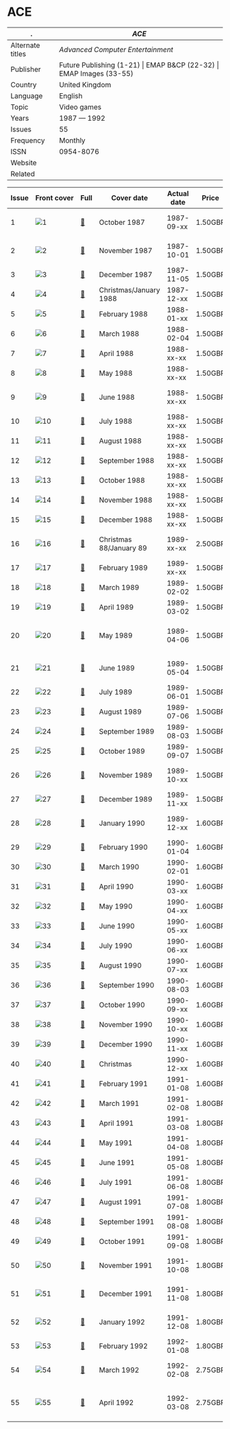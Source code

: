 # ACE

. | _ACE_
--- | ---
Alternate titles | _Advanced Computer Entertainment_
Publisher | Future Publishing (1-21) &vert; EMAP B&CP (22-32) &vert; EMAP Images (33-55)
Country | United Kingdom
Language | English
Topic | Video games
Years | 1987 &mdash; 1992
Issues | 55
Frequency | Monthly
ISSN | 0954-8076
Website | 
Related | 

Issue | Front&nbsp;cover | Full | Cover date | Actual date | Price | Barcode | Extras
----- | ---------------- | ---- | ---------- | ----------- | ----- | ------- | ------
1|![1](ace/01.png)|[🔗][1]|October 1987|1987-09-xx|1.50GBP||![1](ace/01e.png)<br>Blue Max/Gift from the Gods game cassette
2|![2](ace/02.png)|[🔗][2]|November 1987|1987-10-01|1.50GBP||![2](ace/02e.png)<br>Bubble Bobble game cassette &vert; Discount card
3|![3](ace/03.png)|[🔗][3]|December 1987|1987-11-05|1.50GBP||
4|![4](ace/04.png)|[🔗][4]|Christmas/January 1988|1987-12-xx|1.50GBP||Diary
5|![5](ace/05.png)|[🔗][5]|February 1988|1988-01-xx|1.50GBP||
6|![6](ace/06.png)|[🔗][6]|March 1988|1988-02-04|1.50GBP||
7|![7](ace/07.png)|[🔗][7]|April 1988|1988-xx-xx|1.50GBP||Prize card
8|![8](ace/08.png)|[🔗][8]|May 1988|1988-xx-xx|1.50GBP||
9|![9](ace/09.png)|[🔗][9]|June 1988|1988-xx-xx|1.50GBP||![9](ace/09e.png)<br>Impossible Mission game cassette
10|![10](ace/10.png)|[🔗][10]|July 1988|1988-xx-xx|1.50GBP||![10](ace/10e.png)<br>Spindizzy game cassette
11|![11](ace/11.png)|[🔗][11]|August 1988|1988-xx-xx|1.50GBP||
12|![12](ace/12.png)|[🔗][12]|September 1988|1988-xx-xx|1.50GBP||Puzzle
13|![13](ace/13.png)|[🔗][13]|October 1988|1988-xx-xx|1.50GBP||
14|![14](ace/14.png)|[🔗][14]|November 1988|1988-xx-xx|1.50GBP||
15|![15](ace/15.png)|[🔗][15]|December 1988|1988-xx-xx|1.50GBP||
16|![16](ace/16.png)|[🔗][16]|Christmas 88/January 89|1989-xx-xx|2.50GBP||![16](ace/16e.png)<br>Dragon Ninja game cassette
17|![17](ace/17.png)|[🔗][17]|February 1989|1989-xx-xx|1.50GBP||![17](ace/17e.png)<br>Aliens game cassette
18|![18](ace/18.png)|[🔗][18]|March 1989|1989-02-02|1.50GBP||
19|![19](ace/19.png)|[🔗][19]|April 1989|1989-03-02|1.50GBP||
20|![20](ace/20.png)|[🔗][20]|May 1989|1989-04-06|1.50GBP||![20](ace/20e.png)<br>The ACE Computer Music Demo audio cassette
21|![21](ace/21.png)|[🔗][21]|June 1989|1989-05-04|1.50GBP||![21](ace/21e.png)<br>Radio ACE audio cassette
22|![22](ace/22.png)|[🔗][22]|July 1989|1989-06-01|1.50GBP||
23|![23](ace/23.png)|[🔗][23]|August 1989|1989-07-06|1.50GBP||
24|![24](ace/24.png)|[🔗][24]|September 1989|1989-08-03|1.50GBP||
25|![25](ace/25.png)|[🔗][25]|October 1989|1989-09-07|1.50GBP||
26|![26](ace/26.png)|[🔗][26]|November 1989|1989-10-xx|1.50GBP||![26](ace/26e.png)<br>The ACE Challenge book [🔗][26e]
27|![27](ace/27.png)|[🔗][27]|December 1989|1989-11-xx|1.50GBP||Wallchart
28|![28](ace/28.png)|[🔗][28]|January 1990|1989-12-xx|1.60GBP||![28](ace/28e.png)<br>The ACE Diary 1990 book [🔗][28e]
29|![29](ace/29.png)|[🔗][29]|February 1990|1990-01-04|1.60GBP||
30|![30](ace/30.png)|[🔗][30]|March 1990|1990-02-01|1.60GBP||
31|![31](ace/31.png)|[🔗][31]|April 1990|1990-03-xx|1.60GBP||Prize card
32|![32](ace/32.png)|[🔗][32]|May 1990|1990-04-xx|1.60GBP|9770954807017-05|![32](ace/32e.png)<br>CD ROM Games book [🔗][32e]
33|![33](ace/33.png)|[🔗][33]|June 1990|1990-05-xx|1.60GBP|9770954807017-06|
34|![34](ace/34.png)|[🔗][34]|July 1990|1990-06-xx|1.60GBP|9770954807017-07|![34](ace/34e.png)<br>Neo Geo prize card
35|![35](ace/35.png)|[🔗][35]|August 1990|1990-07-xx|1.60GBP|9770954807017-08|Trip to Hollywood prize ticket
36|![36](ace/36.png)|[🔗][36]|September 1990|1990-08-03|1.60GBP|9770954807017-09|
37|![37](ace/37.png)|[🔗][37]|October 1990|1990-09-xx|1.60GBP|9770954807017-10|Wallchart
38|![38](ace/38.png)|[🔗][38]|November 1990|1990-10-xx|1.60GBP|9770954807017-11|Scratchcard
39|![39](ace/39.png)|[🔗][39]|December 1990|1990-11-xx|1.60GBP|9770954807017-12|Game Boy book
40|![40](ace/40.png)|[🔗][40]|Christmas|1990-12-xx|1.60GBP|9770954807017-01|Wallchart
41|![41](ace/41.png)|[🔗][41]|February 1991|1991-01-08|1.60GBP|9770954807017-02|Book
42|![42](ace/42.png)|[🔗][42]|March 1991|1991-02-08|1.80GBP|9770954807024-03|
43|![43](ace/43.png)|[🔗][43]|April 1991|1991-03-08|1.80GBP|9770954807024-04|
44|![44](ace/44.png)|[🔗][44]|May 1991|1991-04-08|1.80GBP|9770954807024-05|
45|![45](ace/45.png)|[🔗][45]|June 1991|1991-05-08|1.80GBP|9770954807024-06|
46|![46](ace/46.png)|[🔗][46]|July 1991|1991-06-08|1.80GBP|9770954807024-07|
47|![47](ace/47.png)|[🔗][47]|August 1991|1991-07-08|1.80GBP|9770954807024-08|
48|![48](ace/48.png)|[🔗][48]|September 1991|1991-08-08|1.80GBP|9770954807024-09|
49|![49](ace/49.png)|[🔗][49]|October 1991|1991-09-08|1.80GBP|9770954807024-10|
50|![50](ace/50.png)|[🔗][50]|November 1991|1991-10-08|1.80GBP|9770954807024-11|![50](ace/50e.png)<br>The Classic Tricks 'n' Tactics Supplement 1 [🔗][50e]
51|![51](ace/51.png)|[🔗][51]|December 1991|1991-11-08|1.80GBP|9770954807024-12|![51](ace/51e.png)<br>The Classic Tricks 'n' Tactics Supplement 2 [🔗][51e]
52|![52](ace/52.png)|[🔗][52]|January 1992|1991-12-08|1.80GBP|9770954807024-01|![52](ace/52e.png)<br>The Classic Tricks 'n' Tactics Supplement 3 [🔗][52e]
53|![53](ace/53.png)|[🔗][53]|February 1992|1992-01-08|1.80GBP|9770954807024-02|
54|![54](ace/54.png)|[🔗][54]|March 1992|1992-02-08|2.75GBP|9770954807031-03|![54](ace/54e.png)<br>Shadowlands/Arcade 4-Pack game disk [🔗][54e]
55|![55](ace/55.png)|[🔗][55]|April 1992|1992-03-08|2.75GBP|9770954807031-04|![55](ace/55e.png)<br>Space Crusade/Ozone/Heimdall game disk [🔗][54e]

[1]: https://archive.org/details/ace-magazine-01
[2]: https://archive.org/details/ace-magazine-02
[3]: https://archive.org/details/ace-magazine-03
[4]: https://archive.org/details/ace-magazine-04
[5]: https://archive.org/details/ace-magazine-05
[6]: https://archive.org/details/ace-magazine-06
[7]: https://archive.org/details/ace-magazine-07
[8]: https://archive.org/details/ace-magazine-08
[9]: https://archive.org/details/ace-magazine-09
[10]: https://archive.org/details/ace-magazine-10
[11]: https://archive.org/details/ace-magazine-11
[12]: https://archive.org/details/ace-magazine-12
[13]: https://archive.org/details/ace-magazine-13
[14]: https://archive.org/details/ace-magazine-14
[15]: https://archive.org/details/ace-magazine-15
[16]: https://archive.org/details/ace-magazine-16
[17]: https://archive.org/details/ace-magazine-17
[18]: https://archive.org/details/ace-magazine-18
[19]: https://archive.org/details/ace-magazine-19
[20]: https://archive.org/details/ace-magazine-20
[21]: https://archive.org/details/ace-magazine-21
[22]: https://archive.org/details/ace-magazine-22
[23]: https://archive.org/details/ace-magazine-23
[24]: https://archive.org/details/ace-magazine-24
[25]: https://archive.org/details/ace-magazine-25
[26]: https://archive.org/details/ace-magazine-26
[27]: https://archive.org/details/ace-magazine-27
[28]: https://archive.org/details/ace-magazine-28
[29]: https://archive.org/details/ace-magazine-29
[30]: https://archive.org/details/ace-magazine-30
[31]: https://archive.org/details/ace-magazine-31
[32]: https://archive.org/details/ace-magazine-32
[33]: https://archive.org/details/ace-magazine-33
[34]: https://archive.org/details/ace-magazine-34
[35]: https://archive.org/details/ace-magazine-35
[36]: https://archive.org/details/ace-magazine-36
[37]: https://archive.org/details/ace-magazine-37
[38]: https://archive.org/details/ace-magazine-38
[39]: https://archive.org/details/ace-magazine-39
[40]: https://archive.org/details/ace-magazine-40
[41]: https://archive.org/details/ace-magazine-41
[42]: https://archive.org/details/ace-magazine-42
[43]: https://archive.org/details/ace-magazine-43
[44]: https://archive.org/details/ace-magazine-44
[45]: https://archive.org/details/ace-magazine-45
[46]: https://archive.org/details/ace-magazine-46
[47]: https://archive.org/details/ace-magazine-47
[48]: https://archive.org/details/ace-magazine-48
[49]: https://archive.org/details/ace-magazine-49
[50]: https://archive.org/details/ace-magazine-50
[51]: https://archive.org/details/ace-magazine-51
[52]: https://archive.org/details/ace-magazine-52
[53]: https://archive.org/details/ace-magazine-53
[54]: https://archive.org/details/ace-magazine-54
[55]: https://archive.org/details/ace-magazine-55

[26e]: https://archive.org/details/Ace_Magazine_Issue_Challenge
[28e]: https://archive.org/details/ACEDiary1990/ACE_Diary_1990/
[32e]: https://archive.org/details/Ace_Magazine_Issue_0completeguidecdrom
[50e]: https://archive.org/details/ace-magazine-50-supplement
[51e]: https://archive.org/details/ace-magazine-51-supplement
[52e]: https://archive.org/details/ace-magazine-52-supplement
[54e]: https://archive.org/details/acemagazineissue5455coverdisks

[unk]: https://archive.org/details/Ace_Magazine_Issue_MindStretchers
[unk2]: https://archive.org/details/Ace_Magazine_Flames_of_Freedom_Mini-Issue
